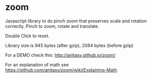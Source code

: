 # zoom
Javascript library to do pinch zoom that preserves scale and rotation correctly.
Pinch to zoom, rotate and translate. 

Double Click to reset.

Library size is 945 bytes (after gzip), 2084 bytes (before gzip)

For a DEMO check this:
    http://anitasv.github.io/zoom/

For an explanation of math see
    https://github.com/anitasv/zoom/wiki/Explaining-Math
